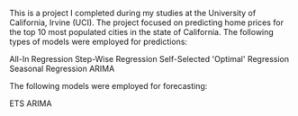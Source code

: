 This is a project I completed during my studies at the University of California, Irvine (UCI).
The project focused on predicting home prices for the top 10 most populated cities in the state of California.
The following types of models were employed for predictions:

All-In Regression
Step-Wise Regression
Self-Selected 'Optimal' Regression
Seasonal Regression
ARIMA

The following models were employed for forecasting:

ETS
ARIMA
